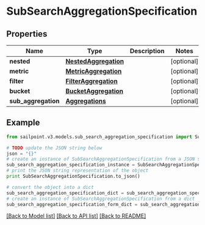 # SubSearchAggregationSpecification


## Properties

Name | Type | Description | Notes
------------ | ------------- | ------------- | -------------
**nested** | [**NestedAggregation**](NestedAggregation.md) |  | [optional] 
**metric** | [**MetricAggregation**](MetricAggregation.md) |  | [optional] 
**filter** | [**FilterAggregation**](FilterAggregation.md) |  | [optional] 
**bucket** | [**BucketAggregation**](BucketAggregation.md) |  | [optional] 
**sub_aggregation** | [**Aggregations**](Aggregations.md) |  | [optional] 

## Example

```python
from sailpoint.v3.models.sub_search_aggregation_specification import SubSearchAggregationSpecification

# TODO update the JSON string below
json = "{}"
# create an instance of SubSearchAggregationSpecification from a JSON string
sub_search_aggregation_specification_instance = SubSearchAggregationSpecification.from_json(json)
# print the JSON string representation of the object
print SubSearchAggregationSpecification.to_json()

# convert the object into a dict
sub_search_aggregation_specification_dict = sub_search_aggregation_specification_instance.to_dict()
# create an instance of SubSearchAggregationSpecification from a dict
sub_search_aggregation_specification_form_dict = sub_search_aggregation_specification.from_dict(sub_search_aggregation_specification_dict)
```
[[Back to Model list]](../README.md#documentation-for-models) [[Back to API list]](../README.md#documentation-for-api-endpoints) [[Back to README]](../README.md)


